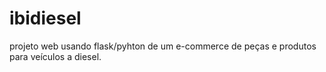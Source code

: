 # ibidiesel
projeto web usando flask/pyhton de um e-commerce de peças e produtos para veículos a diesel.

